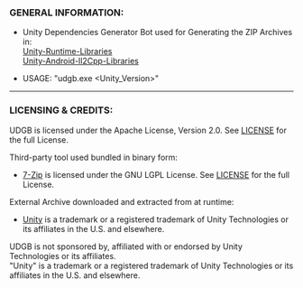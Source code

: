 
### GENERAL INFORMATION:

- Unity Dependencies Generator Bot used for Generating the ZIP Archives in:  
[Unity-Runtime-Libraries](https://github.com/LavaGang/Unity-Runtime-Libraries)  
[Unity-Android-Il2Cpp-Libraries](https://github.com/LavaGang/Unity-Android-Il2Cpp-Libraries)

- USAGE: "udgb.exe <Unity_Version>"

---

### LICENSING & CREDITS:

UDGB is licensed under the Apache License, Version 2.0. See [LICENSE](https://github.com/LavaGang/UDGB/blob/master/LICENSE.md) for the full License.

Third-party tool used bundled in binary form:
- [7-Zip](https://www.7-zip.org/) is licensed under the GNU LGPL License. See [LICENSE](https://www.7-zip.org/license.txt) for the full License.

External Archive downloaded and extracted from at runtime:
- [Unity](https://unity3d.com/) is a trademark or a registered trademark of Unity Technologies or its affiliates in the U.S. and elsewhere.

UDGB is not sponsored by, affiliated with or endorsed by Unity Technologies or its affiliates.  
"Unity" is a trademark or a registered trademark of Unity Technologies or its affiliates in the U.S. and elsewhere.
